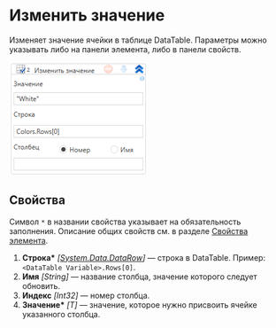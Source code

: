 # Изменить значение

Изменяет значение ячейки в таблице DataTable. Параметры можно указывать либо на панели элемента, либо в панели свойств.

![](../../../../resources/activities/extra/collections/data-tables/wfdatatableupdaterowitem.png)


## Свойства
Символ `*` в названии свойства указывает на обязательность заполнения. Описание общих свойств см. в разделе [Свойства элемента](https://docs.primo-rpa.ru/primo-rpa/primo-studio/process/elements#svoistva-elementa).

1. **Строка\*** *[[System.Data.DataRow](https://learn.microsoft.com/ru-ru/dotnet/api/system.data.datarow?view=net-8.0&viewFallbackFrom=net-4.6.1)]* — строка в DataTable. Пример: `<DataTable Variable>.Rows[0]`.
1. **Имя** *[String]* — название столбца, значение которого следует обновить.
1. **Индекс** *[Int32]* — номер столбца.
1. **Значение\*** *[T]* — значение, которое нужно присвоить ячейке указанного столбца.

